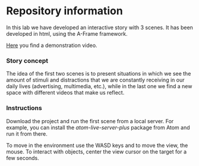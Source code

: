 # Repository information
In this lab we have developed an interactive story with 3 scenes. It has been developed in html, using the A-Frame framework.

[Here](https://youtu.be/DdxIi-PO9j8) you find a demonstration video.

### Story concept
The idea of the first two scenes is to present situations in which we see the amount of stimuli and distractions that we are constantly receiving in our daily lives (advertising, multimedia, etc.), while in the last one we find a new space with different videos that make us reflect.

### Instructions
Download the project and run the first scene from a local server. For example, you can install the *atom-live-server-plus* package from Atom and run it from there.

To move in the environment use the WASD keys and to move the view, the mouse. To interact with objects, center the view cursor on the target for a few seconds.
